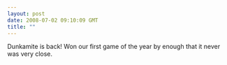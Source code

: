 ```yaml
---
layout: post
date: 2008-07-02 09:10:09 GMT
title: ""
---
```

Dunkamite is back! Won our first game of the year by enough that it never was very close.